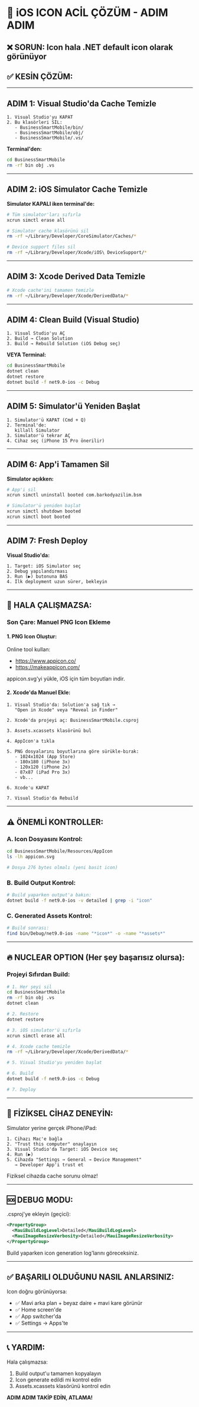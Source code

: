 # 🚨 iOS ICON ACİL ÇÖZÜM - ADIM ADIM

## ❌ SORUN: Icon hala .NET default icon olarak görünüyor

## ✅ KESİN ÇÖZÜM:

---

## ADIM 1: Visual Studio'da Cache Temizle

```
1. Visual Studio'yu KAPAT
2. Bu klasörleri SİL:
   - BusinessSmartMobile/bin/
   - BusinessSmartMobile/obj/
   - BusinessSmartMobile/.vs/
```

**Terminal'den:**
```bash
cd BusinessSmartMobile
rm -rf bin obj .vs
```

---

## ADIM 2: iOS Simulator Cache Temizle

**Simulator KAPALI iken terminal'de:**

```bash
# Tüm simulator'ları sıfırla
xcrun simctl erase all

# Simulator cache klasörünü sil
rm -rf ~/Library/Developer/CoreSimulator/Caches/*

# Device support files sil
rm -rf ~/Library/Developer/Xcode/iOS\ DeviceSupport/*
```

---

## ADIM 3: Xcode Derived Data Temizle

```bash
# Xcode cache'ini tamamen temizle
rm -rf ~/Library/Developer/Xcode/DerivedData/*
```

---

## ADIM 4: Clean Build (Visual Studio)

```
1. Visual Studio'yu AÇ
2. Build → Clean Solution
3. Build → Rebuild Solution (iOS Debug seç)
```

**VEYA Terminal:**
```bash
cd BusinessSmartMobile
dotnet clean
dotnet restore
dotnet build -f net9.0-ios -c Debug
```

---

## ADIM 5: Simulator'ü Yeniden Başlat

```
1. Simulator'ü KAPAT (Cmd + Q)
2. Terminal'de:
   killall Simulator
3. Simulator'ü tekrar AÇ
4. Cihaz seç (iPhone 15 Pro önerilir)
```

---

## ADIM 6: App'i Tamamen Sil

**Simulator açıkken:**

```bash
# App'i sil
xcrun simctl uninstall booted com.barkodyazilim.bsm

# Simulator'ü yeniden başlat
xcrun simctl shutdown booted
xcrun simctl boot booted
```

---

## ADIM 7: Fresh Deploy

**Visual Studio'da:**
```
1. Target: iOS Simulator seç
2. Debug yapılandırması
3. Run (▶️) butonuna BAS
4. İlk deployment uzun sürer, bekleyin
```

---

## 🎯 HALA ÇALIŞMAZSA:

### Son Çare: Manuel PNG Icon Ekleme

#### 1. PNG Icon Oluştur:

Online tool kullan:
- https://www.appicon.co/
- https://makeappicon.com/

appicon.svg'yi yükle, iOS için tüm boyutları indir.

#### 2. Xcode'da Manuel Ekle:

```
1. Visual Studio'da: Solution'a sağ tık → 
   "Open in Xcode" veya "Reveal in Finder"

2. Xcode'da projeyi aç: BusinessSmartMobile.csproj

3. Assets.xcassets klasörünü bul

4. AppIcon'a tıkla

5. PNG dosyalarını boyutlarına göre sürükle-bırak:
   - 1024x1024 (App Store)
   - 180x180 (iPhone 3x)
   - 120x120 (iPhone 2x)
   - 87x87 (iPad Pro 3x)
   - vb...

6. Xcode'u KAPAT

7. Visual Studio'da Rebuild
```

---

## ⚠️ ÖNEMLİ KONTROLLER:

### A. Icon Dosyasını Kontrol:
```bash
cd BusinessSmartMobile/Resources/AppIcon
ls -lh appicon.svg

# Dosya 276 bytes olmalı (yeni basit icon)
```

### B. Build Output Kontrol:
```bash
# Build yaparken output'a bakın:
dotnet build -f net9.0-ios -v detailed | grep -i "icon"
```

### C. Generated Assets Kontrol:
```bash
# Build sonrası:
find bin/Debug/net9.0-ios -name "*icon*" -o -name "*assets*"
```

---

## 🔥 NUCLEAR OPTION (Her şey başarısız olursa):

### Projeyi Sıfırdan Build:

```bash
# 1. Her şeyi sil
cd BusinessSmartMobile
rm -rf bin obj .vs
dotnet clean

# 2. Restore
dotnet restore

# 3. iOS simulator'ü sıfırla
xcrun simctl erase all

# 4. Xcode cache temizle
rm -rf ~/Library/Developer/Xcode/DerivedData/*

# 5. Visual Studio'yu yeniden başlat

# 6. Build
dotnet build -f net9.0-ios -c Debug

# 7. Deploy
```

---

## 📱 FİZİKSEL CİHAZ DENEYİN:

Simulator yerine gerçek iPhone/iPad:

```
1. Cihazı Mac'e bağla
2. "Trust this computer" onaylayın
3. Visual Studio'da Target: iOS Device seç
4. Run (▶️)
5. Cihazda "Settings → General → Device Management" 
   → Developer App'i trust et
```

Fiziksel cihazda cache sorunu olmaz!

---

## 🆘 DEBUG MODU:

.csproj'ye ekleyin (geçici):

```xml
<PropertyGroup>
  <MauiBuildLogLevel>Detailed</MauiBuildLogLevel>
  <MauiImageResizeVerbosity>Detailed</MauiImageResizeVerbosity>
</PropertyGroup>
```

Build yaparken icon generation log'larını göreceksiniz.

---

## ✅ BAŞARILI OLDUĞUNU NASIL ANLARSINIZ:

Icon doğru görünüyorsa:
- ✅ Mavi arka plan + beyaz daire + mavi kare görünür
- ✅ Home screen'de
- ✅ App switcher'da
- ✅ Settings → Apps'te

---

## 📞 YARDIM:

Hala çalışmazsa:
1. Build output'u tamamen kopyalayın
2. Icon generate edildi mi kontrol edin
3. Assets.xcassets klasörünü kontrol edin

**ADIM ADIM TAKİP EDİN, ATLAMA!**
